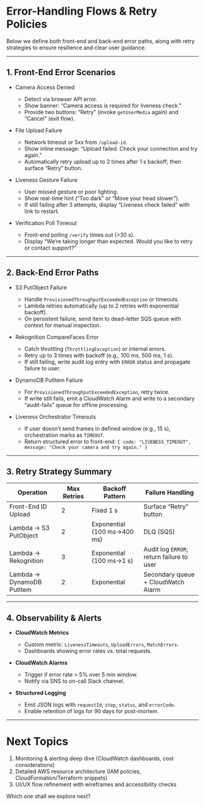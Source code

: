 # Error-Handling Flows & Retry Policies

Below we define both front-end and back-end error paths, along with retry strategies to ensure resilience and clear user guidance.

---

## 1. Front-End Error Scenarios

- Camera Access Denied  
  - Detect via browser API error.  
  - Show banner: “Camera access is required for liveness check.”  
  - Provide two buttons: “Retry” (invoke `getUserMedia` again) and “Cancel” (exit flow).  

- File Upload Failure  
  - Network timeout or 5xx from `/upload-id`.  
  - Show inline message: “Upload failed. Check your connection and try again.”  
  - Automatically retry upload up to 2 times after 1 s backoff; then surface “Retry” button.  

- Liveness Gesture Failure  
  - User missed gesture or poor lighting.  
  - Show real-time hint (“Too dark” or “Move your head slower”).  
  - If still failing after 3 attempts, display “Liveness check failed” with link to restart.  

- Verification Poll Timeout  
  - Front-end polling `/verify` times out (>30 s).  
  - Display “We’re taking longer than expected. Would you like to retry or contact support?”  

---

## 2. Back-End Error Paths

- S3 PutObject Failure  
  - Handle `ProvisionedThroughputExceededException` or timeouts.  
  - Lambda retries automatically (up to 2 retries with exponential backoff).  
  - On persistent failure, send item to dead-letter SQS queue with context for manual inspection.  

- Rekognition CompareFaces Error  
  - Catch throttling (`ThrottlingException`) or internal errors.  
  - Retry up to 3 times with backoff (e.g., 100 ms, 500 ms, 1 s).  
  - If still failing, write audit log entry with `ERROR` status and propagate failure to user.  

- DynamoDB PutItem Failure  
  - For `ProvisionedThroughputExceededException`, retry twice.  
  - If write still fails, emit a CloudWatch Alarm and write to a secondary “audit-fails” queue for offline processing.  

- Liveness Orchestrator Timeouts  
  - If user doesn’t send frames in defined window (e.g., 15 s), orchestration marks as `TIMEOUT`.  
  - Return structured error to front-end: `{ code: "LIVENESS_TIMEOUT", message: "Check your camera and try again." }`  

---

## 3. Retry Strategy Summary

| Operation                      | Max Retries | Backoff Pattern            | Failure Handling                            |
|--------------------------------|-------------|----------------------------|---------------------------------------------|
| Front-End ID Upload            | 2           | Fixed 1 s                  | Surface “Retry” button                      |
| Lambda → S3 PutObject          | 2           | Exponential (100 ms→400 ms) | DLQ (SQS)                                   |
| Lambda → Rekognition           | 3           | Exponential (100 ms→1 s)   | Audit log `ERROR`; return failure to user   |
| Lambda → DynamoDB PutItem      | 2           | Exponential                | Secondary queue + CloudWatch Alarm          |

---

## 4. Observability & Alerts

- **CloudWatch Metrics**  
  - Custom metric: `LivenessTimeouts`, `UploadErrors`, `MatchErrors`.  
  - Dashboards showing error rates vs. total requests.  

- **CloudWatch Alarms**  
  - Trigger if error rate > 5% over 5 min window.  
  - Notify via SNS to on-call Slack channel.  

- **Structured Logging**  
  - Emit JSON logs with `requestId`, `step`, `status`, and `errorCode`.  
  - Enable retention of logs for 90 days for post-mortem.

---

# Next Topics

1. Monitoring & alerting deep dive (CloudWatch dashboards, cost considerations)  
2. Detailed AWS resource architecture (IAM policies, CloudFormation/Terraform snippets)  
3. UI/UX flow refinement with wireframes and accessibility checks  

Which one shall we explore next?
